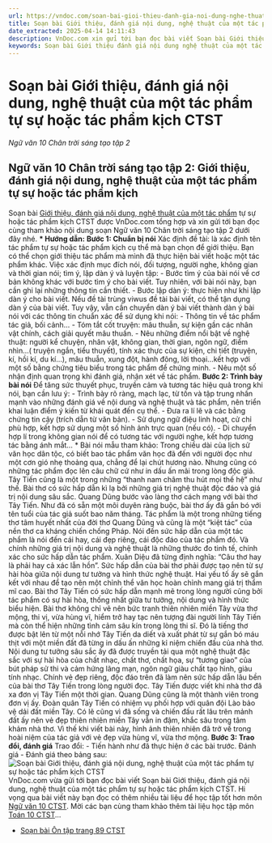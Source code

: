 ```yaml
---
url: https://vndoc.com/soan-bai-gioi-thieu-danh-gia-noi-dung-nghe-thuat-cua-mot-tac-pham-tu-su-hoac-tac-pham-kich-ctst-278551
title: Soạn bài Giới thiệu, đánh giá nội dung, nghệ thuật của một tác phẩm tự sự hoặc tác phẩm kịch CTST - Ngữ văn 10 Chân trời sáng tạo tập 2 - VnDoc.com
date_extracted: 2025-04-14 14:11:43
description: VnDoc.com xin gửi tới bạn đọc bài viết Soạn bài Giới thiệu, đánh giá nội dung, nghệ thuật của một tác phẩm tự sự hoặc tác phẩm kịch CTST. Mời bạn đọc cùng tham khảo chi tiết nội dung soạn bài Ngữ văn 10 Chân trời sáng tạo tập 2 dưới đây.
keywords: Soạn bài Giới thiệu đánh giá nội dung nghệ thuật của một tác phẩm tự sự hoặc tác phẩm kịch CTST,Giới thiệu đánh giá nội dung nghệ thuật của một tác phẩm tự sự hoặc tác phẩm kịch,ngữ văn 10 CTST,soạn văn 10,văn 10,Ngữ văn 10 Chân trời sáng tạo tập 2,Ngữ văn lớp 10 Chân trời sáng tạo tập 2,Ngữ văn 10 sách Chân trời sáng tạo tập 2,ngữ văn 10 chân trời sáng tạo,ngữ văn 10 tập 2 chân trời sáng tạo
---
```


# Soạn bài Giới thiệu, đánh giá nội dung, nghệ thuật của một tác phẩm tự sự hoặc tác phẩm kịch CTST
 _Ngữ văn 10 Chân trời sáng tạo tập 2_
## Ngữ văn 10 Chân trời sáng tạo tập 2: Giới thiệu, đánh giá nội dung, nghệ thuật của một tác phẩm tự sự hoặc tác phẩm kịch
Soạn bài [Giới thiệu, đánh giá nội dung, nghệ thuật của một tác phẩm](<https://vndoc.com/soan-bai-gioi-thieu-danh-gia-noi-dung-nghe-thuat-cua-mot-tac-pham-tu-su-hoac-tac-pham-kich-ctst-278551>) tự sự hoặc tác phẩm kịch CTST được VnDoc.com tổng hợp và xin gửi tới bạn đọc cùng tham khảo nội dung soạn Ngữ văn 10 Chân trời sáng tạo tập 2 dưới đây nhé.
**\* Hướng dẫn:**
**Bước 1: Chuẩn bị nói**
Xác định đề tài: là xác định tên tác phẩm tự sự hoặc tác phẩm kịch cụ thể mà bạn chọn để giới thiệu. Bạn có thể chọn giới thiệu tác phẩm mà mình đã thực hiện bài viết hoặc một tác phẩm khác.
Việc xác định mục đích nói, đối tượng, người nghe, không gian và thời gian nói; tìm ý, lập dàn ý và luyện tập:
\- Bước tìm ý của bài nói về cơ bản không khác với bước tìm ý cho bài viết. Tuy nhiên, với bài nói này, bạn cần ghi lại những thông tin cần thiết.
\- Bước lập dàn ý: thực hiện như khi lập dàn ý cho bài viết. Nếu đề tài trùng viwus đề tài bài viết, có thể tận dụng dàn ý của bài viết. Tuy vậy, vẫn cần chuyển dàn ý bài viết thành dàn ý bài nói với các thông tin chuẩn xác để sử dụng khi nói:
\- Thông tin về tác phẩm tác giả, bối cảnh…
\- Tóm tắt cốt truyện: mâu thuẫn, sự kiện gần các nhân vật chính, cách giải quyết mâu thuấn.
\- Nêu những điểm nổi bật về nghệ thuật: người kể chuyện, nhân vật, không gian, thời gian, ngôn ngữ, điểm nhìn...\( truyện ngắn, tiểu thuyết\), tính xác thực của sự kiện, chi tiết \(truyện, kí, hồi kí, du kí…\), mâu thuẫn, xung đột, hành đông, lời thoại…kết hợp với một số bằng chứng tiêu biểu trong tác phẩm để chứng minh.
\- Nêu một số nhận định quan trọng khi đánh giá, nhận xét về tác phẩm.
**Bước 2: Trình bày bài nói**
Để tăng sức thuyết phục, truyền cảm và tương tác hiệu quả trong khi nói, bạn cần lưu ý:
\- Trình bày rõ ràng, mạch lạc, từ tốn và tập trung nhấn mạnh vào những đánh giá về nội dung và nghệ thuật và tác phẩm, nên triển khai luận điểm ý kiến từ khái quát đến cụ thể.
\- Đưa ra lí lẽ và các bằng chứng tin cậy \(trích dẫn từ văn bản\).
\- Sử dụng ngữ điệu linh hoạt, cử chỉ phù hợp, kết hợp sử dụng một số hình ảnh trực quan \(nếu có\).
\- Di chuyển hợp lí trong không gian nói để có tương tác với người nghe, kết hợp tương tác bằng ánh mắt…
\* Bài nói mẫu tham khảo:
Trong chiều dài của lịch sử văn học dân tộc, có biết bao tác phẩm văn học đã đến với người đọc như một cơn gió nhẹ thoảng qua, chẳng để lại chút hương nào. Nhưng cũng có những tác phẩm đọc lên câu chữ cứ như in dấu ấn mãi trong lòng độc giả. Tây Tiến cũng là một trong những “thanh nam châm thu hút mọi thế hệ” như thế. Bài thơ có sức hấp dẫn kì lạ bởi những giá trị nghệ thuật độc đáo và giá trị nội dung sâu sắc.
Quang Dũng bước vào làng thơ cách mạng với bài thơ Tây Tiến. Như đã có sẵn một môi duyên ràng buộc, bài thơ ấy đã gắn bó với tên tuổi của tác giả suốt bao năm tháng. Tác phẩm là một trong những tiếng thơ tâm huyết nhất của đời thơ Quang Dũng và cũng là một “kiệt tác” của nền thơ ca kháng chiến chống Pháp.
Nói đến sức hấp dẫn của một tác phẩm là nói đến cái hay, cái đẹp riêng, cái độc đáo của tác phẩm đó. Và chính những giá trị nội dung và nghệ thuật là những thước đo tinh tế, chính xác cho sức hấp dẫn tác phẩm. Xuân Diệu đã từng định nghĩa: “Câu thơ hay là phải hay cả xác lẫn hồn”. Sức hấp dẫn của bài thơ phải được tạo nên từ sự hài hòa giữa nội dung tư tưởng và hình thức nghệ thuật. Hai yếu tố ấy sẽ gắn kết với nhau để tạo nên một chỉnh thể văn học hoàn chỉnh mang giá trị thẩm mĩ cao. Bài thơ Tây Tiến có sức hấp dẫn mạnh mẽ trong lòng người cũng bởi tác phẩm có sự hài hòa, thống nhất giữa tư tưởng, nội dung và hình thức biểu hiện. Bài thơ không chỉ vẽ nên bức tranh thiên nhiên miền Tây vừa thơ mộng, thi vị, vừa hùng vĩ, hiểm trở hay tạc nên tượng đài người lính Tây Tiến mà còn thể hiện những tình cảm sâu kín trong lòng thi sĩ. Đó là tiếng thơ được bật lên từ một nỗi nhớ Tây Tiến da diết và xuất phát từ sự gắn bó máu thịt với một miền đất đã từng in dấu ấn những kỉ niệm chiến đấu của nhà thơ. Nội dung tư tưởng sâu sắc ấy đã được truyền tải qua một nghệ thuật đặc sắc với sự hài hòa của chất nhạc, chất thơ, chất họa, sự “tương giao” của bút pháp sử thi và cảm hứng lãng mạn, ngôn ngữ giàu chất tạo hình, giàu tính nhạc. Chính vẻ đẹp riêng, độc đáo trên đã làm nên sức hấp dẫn lâu bền của bài thơ Tây Tiến trong lòng người đọc.
Tây Tiến được viết khi nhà thơ đã xa đơn vị Tây Tiến một thời gian. Quang Dũng cũng là một thành viên trong đơn vị ấy. Đoàn quân Tây Tiến có nhiệm vụ phối hợp với quân đội Lào bảo vệ dải đất miền Tây. Có lẽ cũng vì đã sống và chiến đấu rất lâu trên mảnh đất ấy nên vẻ đẹp thiên nhiên miền Tây vẫn in đậm, khắc sâu trong tâm khảm nhà thơ. Vì thế khi viết bài này, hình ảnh thiên nhiên đã trở về trong hoài niệm của tác giả với vẻ đẹp vừa hùng vĩ, vừa thơ mộng.
**Bước 3: Trao đổi, đánh giá**
Trao đổi:
\- Tiến hành như đã thực hiện ở các bài trước.
Đánh giá
\- Đánh giá theo bảng sau:
![Soạn bài Giới thiệu, đánh giá nội dung, nghệ thuật của một tác phẩm tự sự hoặc tác phẩm kịch CTST](https://i.vdoc.vn/data/image/2022/10/18/soan-bai-gioi-thieu-danh-gia-noi-dung-nghe-thuat-cua-mot-tac-pham-tu-su-hoac-tac-pham-kich-ctst-1.jpg)
VnDoc.com vừa gửi tới bạn đọc bài viết Soạn bài Giới thiệu, đánh giá nội dung, nghệ thuật của một tác phẩm tự sự hoặc tác phẩm kịch CTST. Hi vọng qua bài viết này bạn đọc có thêm nhiều tài liệu để học tập tốt hơn môn [Ngữ văn 10 CTST](<https://vndoc.com/ngu-van-10-chan-troi-sang-tao-tap2>). Mời các bạn cùng tham khảo thêm tài liệu học tập môn [Toán 10 CTST](<https://vndoc.com/toan-10-chan-troi-sang-tao-tap2>)...
  * [Soạn bài Ôn tập trang 89 CTST](<https://vndoc.com/soan-bai-on-tap-trang-89-ctst-278556>)

